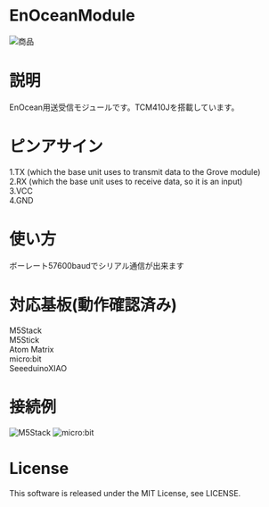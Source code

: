 # EnOceanModule
![商品](https://github.com/yukima77/EnOceanModule/blob/images/001.JPG)

# 説明
EnOcean用送受信モジュールです。TCM410Jを搭載しています。

# ピンアサイン
1.TX (which the base unit uses to transmit data to the Grove module)  
2.RX (which the base unit uses to receive data, so it is an input)  
3.VCC  
4.GND  

# 使い方
ボーレート57600baudでシリアル通信が出来ます

# 対応基板(動作確認済み)
M5Stack  
M5Stick  
Atom Matrix  
micro:bit  
SeeeduinoXIAO

# 接続例
![M5Stack](https://github.com/yukima77/EnOceanModule/blob/images/002.JPG)
![micro:bit](https://github.com/yukima77/EnOceanModule/blob/images/003.JPG)

# License
This software is released under the MIT License, see LICENSE.

